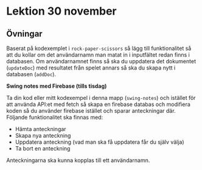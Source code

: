 # Lektion 30 november

## Övningar

Baserat på kodexemplet i `rock-paper-scissors` så lägg till funktionalitet så att du kollar om det användarnamn man matat in i inputfältet redan finns i databasen. Om användarnamnet finns så ska du uppdatera det dokumentet (`updateDoc`) med resultatet från spelet annars så ska du skapa nytt i databasen (`addDoc`).

**Swing notes med Firebase (tills tisdag)**

Ta din kod eller mitt kodexempel i denna mapp (`swing-notes`) och istället för att använda API:et med fetch så skapa en firebase databas och modifiera koden så du använder firebase istället och sparar anteckningar där. Följande funktionalitet ska finnas med:

* Hämta anteckningar
* Skapa nya anteckning
* Uppdatera anteckning (vad man ska få uppdatera får du själv välja)
* Ta bort en anteckning 

Anteckningarna ska kunna kopplas till ett användarnamn.